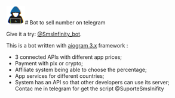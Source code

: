 <picture><img src = "https://github.com/0xAbdulKhalid/0xAbdulKhalid/raw/main/assets/mdImages/about_me.gif" width = 50px></picture># Bot to sell number on telegram
  
Give it a try: [@SmsInfinity_bot](https://t.me/SmsInfinity_bot).  

This is a  bot written with [aiogram 3.x](https://github.com/aiogram/aiogram) framework :

* 3 connected APIs with different app prices;  
* Payment with pix or crypto;  
* Affiliate system being able to choose the percentage;  
* App services for different countries;  
* System has an API so that other developers can use its server;  
Contac me in telegram for get the script @SuporteSmsInifity























